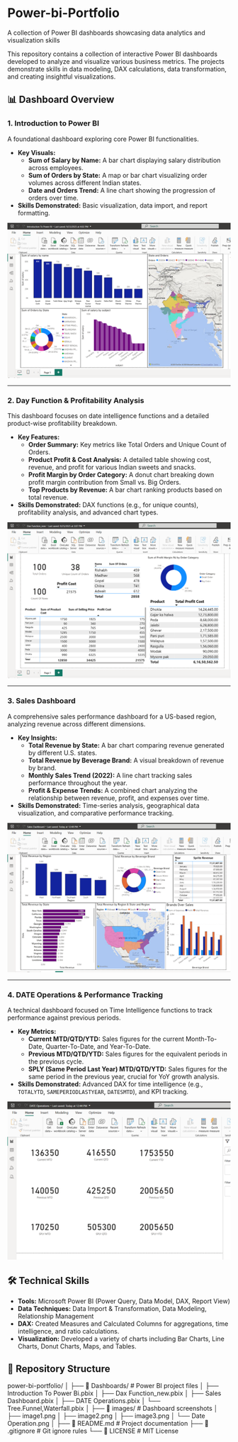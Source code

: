 # Power-bi-Portfolio
A collection of Power BI dashboards showcasing data analytics and visualization skills

This repository contains a collection of interactive Power BI dashboards developed to analyze and visualize various business metrics. The projects demonstrate skills in data modeling, DAX calculations, data transformation, and creating insightful visualizations.

## 📊 Dashboard Overview

### 1. Introduction to Power BI
A foundational dashboard exploring core Power BI functionalities.
- **Key Visuals:**
  - **Sum of Salary by Name:** A bar chart displaying salary distribution across employees.
  - **Sum of Orders by State:** A map or bar chart visualizing order volumes across different Indian states.
  - **Date and Orders Trend:** A line chart showing the progression of orders over time.
- **Skills Demonstrated:** Basic visualization, data import, and report formatting.

![Introduction to Power BI](https://github.com/Codewithash27/Power-bi-Portfolio/blob/main/images/Introdution%20to%20Power%20Bi.png)

---

### 2. Day Function & Profitability Analysis
This dashboard focuses on date intelligence functions and a detailed product-wise profitability breakdown.
- **Key Features:**
  - **Order Summary:** Key metrics like Total Orders and Unique Count of Orders.
  - **Product Profit & Cost Analysis:** A detailed table showing cost, revenue, and profit for various Indian sweets and snacks.
  - **Profit Margin by Order Category:** A donut chart breaking down profit margin contribution from Small vs. Big Orders.
  - **Top Products by Revenue:** A bar chart ranking products based on total revenue.
- **Skills Demonstrated:** DAX functions (e.g., for unique counts), profitability analysis, and advanced chart types.

![Day Function and Profitability Analysis](https://github.com/Codewithash27/Power-bi-Portfolio/blob/main/images/Dax%20Function.png)

---

### 3. Sales Dashboard
A comprehensive sales performance dashboard for a US-based region, analyzing revenue across different dimensions.
- **Key Insights:**
  - **Total Revenue by State:** A bar chart comparing revenue generated by different U.S. states.
  - **Total Revenue by Beverage Brand:** A visual breakdown of revenue by brand.
  - **Monthly Sales Trend (2022):** A line chart tracking sales performance throughout the year.
  - **Profit & Expense Trends:** A combined chart analyzing the relationship between revenue, profit, and expenses over time.
- **Skills Demonstrated:** Time-series analysis, geographical data visualization, and comparative performance tracking.

![Sales Dashboard](https://github.com/Codewithash27/Power-bi-Portfolio/blob/main/images/Sales%20Dash.png)

---

### 4. DATE Operations & Performance Tracking
A technical dashboard focused on Time Intelligence functions to track performance against previous periods.
- **Key Metrics:**
  - **Current MTD/QTD/YTD:** Sales figures for the current Month-To-Date, Quarter-To-Date, and Year-To-Date.
  - **Previous MTD/QTD/YTD:** Sales figures for the equivalent periods in the previous cycle.
  - **SPLY (Same Period Last Year) MTD/QTD/YTD:** Sales figures for the same period in the previous year, crucial for YoY growth analysis.
- **Skills Demonstrated:** Advanced DAX for time intelligence (e.g., `TOTALYTD`, `SAMEPERIODLASTYEAR`, `DATESMTD`), and KPI tracking.

![DATE Operations](images/Date%20Operation.png)

## 🛠️ Technical Skills

- **Tools:** Microsoft Power BI (Power Query, Data Model, DAX, Report View)
- **Data Techniques:** Data Import & Transformation, Data Modeling, Relationship Management
- **DAX:** Created Measures and Calculated Columns for aggregations, time intelligence, and ratio calculations.
- **Visualization:** Developed a variety of charts including Bar Charts, Line Charts, Donut Charts, Maps, and Tables.

## 📁 Repository Structure
power-bi-portfolio/
│
├── 📂 Dashboards/                    # Power BI project files
│   ├── Introduction To Power Bi.pbix
│   ├── Dax Function_new.pbix
│   ├── Sales Dashboard.pbix
│   ├── DATE Operations.pbix
│   └── Tree.Funnel,Waterfall.pbix
│
├── 📂 images/                        # Dashboard screenshots
│   ├── image1.png
│   ├── image2.png
│   ├── image3.png
│   └── Date Operation.png
│
├── 📄 README.md                      # Project documentation
├── 📄 .gitignore                     # Git ignore rules
└── 📄 LICENSE                        # MIT License
